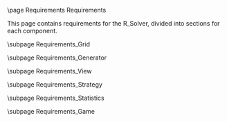 \page Requirements Requirements

This page contains requirements for the R_Solver, divided into sections for each component.

\subpage Requirements_Grid

\subpage Requirements_Generator

\subpage Requirements_View

\subpage Requirements_Strategy

\subpage Requirements_Statistics

\subpage Requirements_Game
